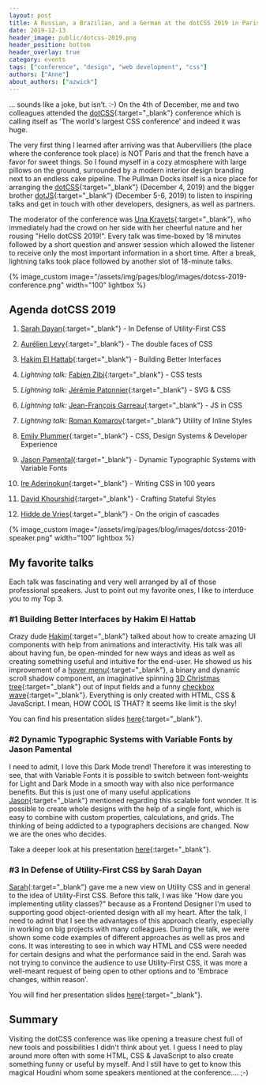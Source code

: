 ```yaml
---
layout: post
title: A Russian, a Brazilian, and a German at the dotCSS 2019 in Paris
date: 2019-12-13
header_image: public/dotcss-2019.png
header_position: bottom
header_overlay: true
category: events
tags: ["conference", "design", "web development", "css"]
authors: ["Anne"]
about_authors: ["azwick"]
---
```


... sounds like a joke, but isn’t. :-) On the 4th of December, me and two colleagues attended the [dotCSS](https://www.dotcss.io/){:target="_blank"} conference which is calling itself as 'The world's largest CSS conference' and indeed it was huge. 

The very first thing I learned after arriving was that Aubervilliers (the place where the conference took place) is NOT Paris and that the french have a favor for sweet things. So I found myself in a cozy atmosphere with large pillows on the ground, surrounded by a modern interior design branding next to an endless cake pipeline. The Pullman Docks itself is a nice place for arranging the [dotCSS](https://www.dotcss.io/){:target="_blank"} (December 4, 2019) and the bigger brother [dotJS](https://www.dotjs.io/){:target="_blank"} (December 5-6, 2019) to listen to inspiring talks and get in touch with other developers, designers, as well as partners.

The moderator of the conference was [Una Kravets](https://twitter.com/Una){:target="_blank"}, who immediately had the crowd on her side with her cheerful nature and her rousing "Hello dotCSS 2019!".
Every talk was time-boxed by 18 minutes followed by a short question and answer session which allowed the listener to receive only the most important information in a short time. After a break, lightning talks took place followed by another slot of 18-minute talks.


{% image_custom image="/assets/img/pages/blog/images/dotcss-2019-conference.png" width="100" lightbox %}


## Agenda dotCSS 2019

1. [Sarah Dayan](https://twitter.com/frontstuff_io){:target="_blank"} - In Defense of Utility-First CSS
2. [Aurélien Levy](https://twitter.com/goetsu){:target="_blank"} - The double faces of CSS
3. [Hakim El Hattab](https://twitter.com/hakimel){:target="_blank"} - Building Better Interfaces

4. *Lightning talk:* [Fabien Zibi](https://twitter.com/_faz){:target="_blank"} - CSS tests
5. *Lightning talk:* [Jérémie Patonnier](https://twitter.com/JeremiePat){:target="_blank"} - SVG & CSS
6. *Lightning talk:* [Jean-François Garreau](https://twitter.com/jefbinomed){:target="_blank"} - JS in CSS
7. *Lightning talk:* [Roman Komarov](https://twitter.com/kizmarh){:target="_blank"} Utility of Inline Styles

8. [Emily Plummer](https://twitter.com/emplums){:target="_blank"} - CSS, Design Systems & Developer Experience
9. [Jason Pamental](https://twitter.com/jpamental){:target="_blank"} - Dynamic Typographic Systems with Variable Fonts
10. [Ire Aderinokun](https://twitter.com/ireaderinokun){:target="_blank"} - Writing CSS in 100 years
11. [David Khourshid](https://twitter.com/davidkpiano){:target="_blank"} - Crafting Stateful Styles
12. [Hidde de Vries](https://twitter.com/hdv){:target="_blank"} - On the origin of cascades


{% image_custom image="/assets/img/pages/blog/images/dotcss-2019-speaker.png" width="100" lightbox %}


## My favorite talks

Each talk was fascinating and very well arranged by all of those professional speakers. Just to point out my favorite ones, I like to interduce you to my Top 3.

### #1 Building Better Interfaces by Hakim El Hattab

Crazy dude [Hakim](https://twitter.com/hakimel){:target="_blank"} talked about how to create amazing UI components with help from animations and interactivity. His talk was all about having fun, be open-minded for new ways and ideas as well as creating something useful and intuitive for the end-user. He showed us his improvement of a [hover menu](https://slides.com/wireframe?debug=2#menu){:target="_blank"}, a binary and dynamic scroll shadow component, an imaginative spinning [3D Christmas tree](https://lab.hakim.se/domtree/){:target="_blank"} out of input fields and a funny [checkbox wave](https://lab.hakim.se/checkwave/){:target="_blank"}. Everything is only created with HTML, CSS & JavaScript. I mean, HOW COOL IS THAT? It seems like limit is the sky! 

You can find his presentation slides [here](https://team.slides.com/hakimel/dotcss-2019/){:target="_blank"}.

### #2 Dynamic Typographic Systems with Variable Fonts by Jason Pamental

I need to admit, I love this Dark Mode trend! Therefore it was interesting to see, that with Variable Fonts it is possible to switch between font-weights for Light and Dark Mode in a smooth way with also nice performance benefits. But this is just one of many useful applications [Jason](https://twitter.com/jpamental){:target="_blank"} mentioned regarding this scalable font wonder. It is possible to create whole designs with the help of a single font, which is easy to combine with custom properties, calculations, and grids. The thinking of being addicted to a typographers decisions are changed. Now we are the ones who decides. 

Take a deeper look at his presentation [here](https://noti.st/jpamental/Z0MwNQ/dynamic-typographic-systems-with-variable-fonts){:target="_blank"}.

### #3 In Defense of Utility-First CSS by Sarah Dayan

[Sarah](https://twitter.com/frontstuff_io){:target="_blank"} gave me a new view on Utility CSS and in general to the idea of Utility-First CSS. Before this talk, I was like "How dare you implementing utility classes?" because as a Frontend Designer I'm used to supporting good object-oriented design with all my heart. After the talk, I need to admit that I see the advantages of this approach clearly, especially in working on big projects with many colleagues. During the talk, we were shown some code examples of different approaches as well as pros and cons. It was interesting to see in which way HTML and CSS were needed for certain designs and what the performance said in the end. Sarah was not trying to convince the audience to use Utility-First CSS, it was more a well-meant request of being open to other options and to 'Embrace changes, within reason'.

You will find her presentation slides [here](https://noti.st/sarahdayan/pmD0XT/in-defense-of-utility-first-css){:target="_blank"}.

## Summary

Visiting the dotCSS conference was like opening a treasure chest full of new tools and possibilities I didn't think about yet. I guess I need to play around more often with some HTML, CSS & JavaScript to also create something funny or useful by myself. And I still have to get to know this magical Houdini whom some speakers mentioned at the conference.... ;-)